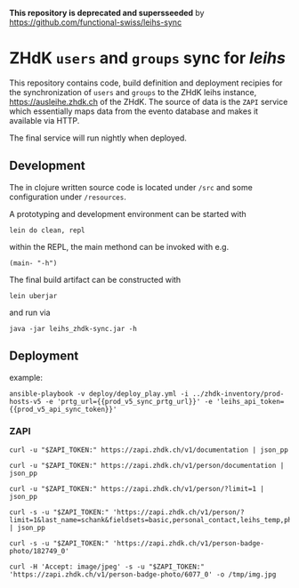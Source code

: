 **This repository is deprecated and supersseeded** by https://github.com/functional-swiss/leihs-sync


ZHdK `users` and `groups` sync for _leihs_
==========================================

This repository contains code, build definition and deployment recipies for the
synchronization of `users` and `groups` to the ZHdK leihs instance,
https://ausleihe.zhdk.ch of the ZHdK. The source of data is the `ZAPI` service
which essentially maps data from the evento database and makes it available via
HTTP.

The final service will run nightly when deployed.


## Development

The in clojure written source code is located under `/src` and some
configuration under `/resources`. 

A prototyping and development environment can be started with

    lein do clean, repl

within the REPL, the main methond can be invoked with e.g.

    (main- "-h")

The final build artifact can be constructed with

    lein uberjar

and run via

    java -jar leihs_zhdk-sync.jar -h



## Deployment

example:

    ansible-playbook -v deploy/deploy_play.yml -i ../zhdk-inventory/prod-hosts-v5 -e 'prtg_url={{prod_v5_sync_prtg_url}}' -e 'leihs_api_token={{prod_v5_api_sync_token}}'


### ZAPI 

    curl -u "$ZAPI_TOKEN:" https://zapi.zhdk.ch/v1/documentation | json_pp

    curl -u "$ZAPI_TOKEN:" https://zapi.zhdk.ch/v1/person/documentation | json_pp

    curl -u "$ZAPI_TOKEN:" https://zapi.zhdk.ch/v1/person/?limit=1 | json_pp

    curl -s -u "$ZAPI_TOKEN:" 'https://zapi.zhdk.ch/v1/person/?limit=1&last_name=schank&fieldsets=basic,personal_contact,leihs_temp,photos_badge' | json_pp

    curl -s -u "$ZAPI_TOKEN:" 'https://zapi.zhdk.ch/v1/person-badge-photo/182749_0'

    curl -H 'Accept: image/jpeg' -s -u "$ZAPI_TOKEN:" 'https://zapi.zhdk.ch/v1/person-badge-photo/6077_0' -o /tmp/img.jpg



